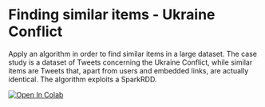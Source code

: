 # Finding similar items - Ukraine Conflict

Apply an algorithm in order to find similar items in a large dataset. The case study is a dataset of Tweets concerning the Ukraine Conflict, while similar items are Tweets that, apart from users and embedded links, are actually identical. The algorithm exploits a SparkRDD.

[![Open In Colab](https://colab.research.google.com/assets/colab-badge.svg)](https://colab.research.google.com/drive/1dMH9NfclBZgVG_g4gyfz6oG-Wr_syr31?usp=sharing)
